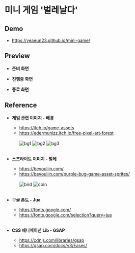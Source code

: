 # 미니 게임 '벌레날다'

## Demo
* https://yeaeun23.github.io/mini-game/


## Preview
* <b>준비 화면</b>

* <b>진행중 화면</b>

* <b>종료 화면</b>


## Reference
* <b>게임 관련 이미지 - 배경</b>
    * https://itch.io/game-assets
    * https://edermunizz.itch.io/free-pixel-art-forest
    <br><br>
    ![bg1](https://github.com/user-attachments/assets/00a0a144-40b1-4aa8-bb27-19d765044351)
    ![bg2](https://github.com/user-attachments/assets/a8b2d88b-69ca-403c-a17b-993a33d198e5)
    ![bg3](https://github.com/user-attachments/assets/4897ea46-0e0e-4720-944d-5e80385a0869)
<br><br>

* <b>스프라이트 이미지 - 벌레</b>
    * https://bevouliin.com/
    * https://bevouliin.com/purple-bug-game-asset-sprites/
    <br><br>
    ![bird](https://github.com/user-attachments/assets/c9787b20-f570-4764-9f65-812d82e6d52b)
    ![coin](https://github.com/user-attachments/assets/e0690360-5eb4-44eb-9dad-5e23931d93f1)
<br><br>

* <b>구글 폰트 - Jua</b>
    * https://fonts.google.com/<br>
    * https://fonts.google.com/selection?query=jua
<br><br>

* <b>CSS 애니메이션 Lib - GSAP</b>
    * https://cdnjs.com/libraries/gsap
    * https://gsap.com/docs/v3/Eases/
